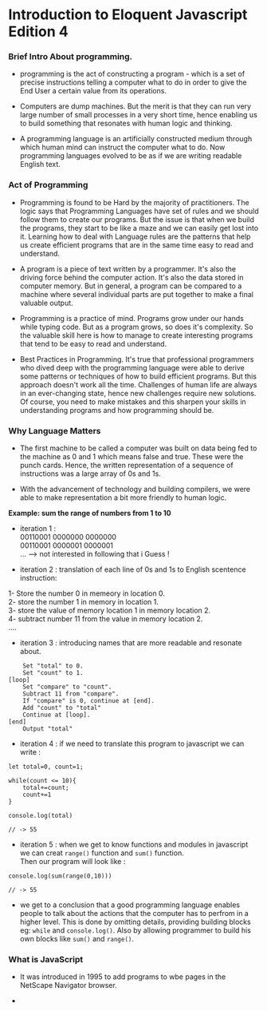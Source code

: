 # Introduction to Eloquent Javascript Edition 4

### Brief Intro About programming.

- programming is the act of constructing a program - which is a set of precise instructions telling a computer what to do in order to give the End User a certain value from its operations.

- Computers are dump machines. But the merit is that they can run very large number of small processes in a very short time, hence enabling us to build something that resonates with human logic and thinking.

- A programming language is an artificially constructed medium through which human mind can instruct the computer what to do. Now programming languages evolved to be as if we are writing readable English text.

### Act of Programming

- Programming is found to be Hard by the majority of practitioners. The logic says that Programming Languages have set of rules and we should follow them to create our programs. But the issue is that when we build the programs, they start to be like a maze and we can easily get lost into it. Learning how to deal with Language rules are the patterns that help us create efficient programs that are in the same time easy to read and understand.

- A program is a piece of text written by a programmer. It's also the driving force behind the computer action. It's also the data stored in computer memory. But in general, a program can be compared to a machine where several individual parts are put together to make a final valuable output.

- Programming is a practice of mind. Programs grow under our hands while typing code. But as a program grows, so does it's complexity. So the valuable skill here is how to manage to create interesting programs that tend to be easy to read and understand.

- Best Practices in Programming. It's true that professional programmers who dived deep with the programming language were able to derive some patterns or techniques of how to build efficient programs. But this approach doesn't work all the time. Challenges of human life are always in an ever-changing state, hence new challenges require new solutions. Of course, you need to make mistakes and this sharpen your skills in understanding programs and how programming should be.

### Why Language Matters

- The first machine to be called a computer was built on data being fed to the machine as 0 and 1 which means false and true. These were the punch cards. Hence, the written representation of a sequence of instructions was a large array of 0s and 1s. 

- With the advancement of technology and building compilers, we were able to make representation a bit more friendly to human logic. 

**Example: sum the range of numbers from 1 to 10**

- iteration 1 :   
00110001 0000000 0000000  
00110001 0000001 0000001  
...    --> not interested in following that i Guess !  

- iteration 2 : translation of  each line of 0s and 1s to English scentence instruction:  

1- Store the number 0 in memeory in location 0.  
2- store the number 1 in memory in location 1.  
3- store the value of memory location 1 in memory location 2.  
4- subtract number 11 from the value in memory location 2.  
....  

- iteration 3 : introducing names that are more readable and resonate about.

``` 
    Set "total" to 0.
    Set "count" to 1.
[loop]
    Set "compare" to "count".
    Subtract 11 from "compare".
    If "compare" is 0, continue at [end].
    Add "count" to "total"
    Continue at [loop].
[end]
    Output "total"
```

- iteration 4 : if we need to translate this program to javascript we can write : 

```
let total=0, count=1;

while(count <= 10){
    total+=count;
    count+=1
}

console.log(total)

// -> 55
```

- iteration 5 : when we get to know functions and modules in javascript we can creat `range()` function and `sum()` function.  
Then our program will look like : 
```
console.log(sum(range(0,10)))

// -> 55
```

- we get to a conclusion that a good programming language enables people to talk about the actions that the computer has to perfrom in a higher level. This is done by omitting details, providing building blocks eg: `while` and `console.log()`. Also by allowing programmer to build his own blocks like `sum()` and `range()`.


### What is JavaScript

- It was introduced in 1995 to add programs to wbe pages in the NetScape Navigator browser. 

- 